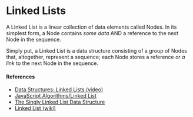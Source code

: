 # Linked Lists

A Linked List is a linear collection of data elements called Nodes. In its simplest form, a Node contains _some data_ AND a reference to the next Node in the sequence.

Simply put, a Linked List is a data structure consisting of a group of Nodes that, altogether, represent a sequence; each Node stores a reference or _a link_ to the next Node in the sequence.

<!-- ### Pros and Cons -->

#### References

- [Data Structures: Linked Lists (video)][video]
- [JavaScript Algorithms/Linked List][github]
- [The Singly Linked List Data Structure][blog]
- [Linked List (wiki)][wiki]

[video]: https://www.youtube.com/watch?v=njTh_OwMljA&index=2&t=1s&list=PLLXdhg_r2hKA7DPDsunoDZ-Z769jWn4R8
[github]: https://github.com/trekhleb/javascript-algorithms/tree/master/src/data-structures/linked-list#linked-list
[blog]: http://blog.benoitvallon.com/data-structures-in-javascript/the-singly-linked-list-data-structure/
[wiki]: https://en.wikipedia.org/wiki/Linked_list